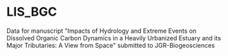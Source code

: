 # LIS_BGC
Data for manuscript "Impacts of Hydrology and Extreme Events on Dissolved Organic Carbon Dynamics in a Heavily Urbanized Estuary and its Major Tributaries: A View from Space" submitted to JGR-Biogeosciences
